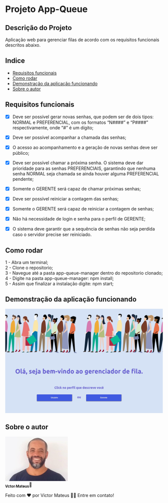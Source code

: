 # Projeto App-Queue


## Descrição do Projeto

<p>Aplicação web para gerenciar filas de acordo com os requisitos funcionais descritos abaixo.</p>


## Indice

 - <a href="##requesitos">Requisitos funcionais</a><br>
 - <a href="##rodar">Como rodar</a><br>
 - <a href="##demo">Demonstração da aplicação funcionando</a><br>
 - <a href="##autor">Sobre o autor</a><br>


## Requisitos funcionais

  - [x] Deve ser possível gerar novas senhas, que podem ser de dois tipos: NORMAL e PREFERENCIAL, com os formatos “N####” e “P####” respectivamente, onde “#” é um dígito;
  - [x] Deve ser possível acompanhar a chamada das senhas;
  - [x] O acesso ao acompanhamento e a geração de novas senhas deve ser público;
  - [x] Deve ser possível chamar a próxima senha. O sistema deve dar prioridade para as senhas PREFERENCIAIS, garantindo que nenhuma senha NORMAL seja chamada se ainda houver alguma PREFERENCIAL pendente;
  - [x] Somente o GERENTE será capaz de chamar próximas senhas;
  - [x] Deve ser possível reiniciar a contagem das senhas;
  - [x] Somente o GERENTE será capaz de reiniciar a contagem de senhas;
  - [x] Não há necessidade de login e senha para o perfil de GERENTE;
  - [x] O sistema deve garantir que a sequência de senhas não seja perdida caso o servidor precise ser reiniciado.


## Como rodar

<p>
  1 - Abra um terminal;<br>
  2 - Clone o repositorio;<br>
  3 - Navegue até a pasta app-queue-manager dentro do repositorio clonado;<br>
  4 - Digite na pasta app-queue-manager: npm install;<br>
  5 - Assim que finalizar a instalação digite: npm start;<br>
</p>


## Demonstração da aplicação funcionando

  <img alt="gif app" title="#gifApp" src="./app-queue-manager-work.gif" width="800px;" />


## Sobre o autor

<a href="https://www.linkedin.com/in/victor-mateus-ferreira/">
 <img style={border-radius: 50%} src="./Avatar.jpeg" width="200px;" alt=""/>
 <br>
 <sub><b>Vctor Mateus</b></sub></a>🚀</a><br>

<p>
Feito com ❤️ por Victor Mateus 👋🏽 Entre em contato!
</p>